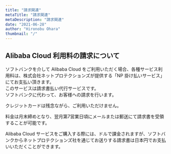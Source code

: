 ```yaml
---
title: "請求関連"
metaTitle: "請求関連"
metaDescription: "請求関連"
date: "2021-06-28"
author: "Hironobu Ohara"
thumbnail: "/"
---
```


## Alibaba Cloud 利用料の請求について

ソフトバンクを介して Alibaba Cloud をご利用いただく場合、各種サービス利用料は、株式会社ネットプロテクションズが提供する「NP 掛け払いサービス」にてお支払い頂きます。   
このサービスは請求書払い代行サービスです。   
ソフトバンクに代わって、お客様への請求を行います。   

クレジットカードは残念ながら、ご利用いただけません。   

料金は月末締めとなり、翌月第7営業日頃にメールまたは郵送にて請求書を受領することが可能です。   

Alibaba Cloud サービスをご購入する際には、ドルで課金されますが、ソフトバンクからネットプロテクションズ社を通じてお送りする請求書は日本円でお支払いいただくことができます。   


